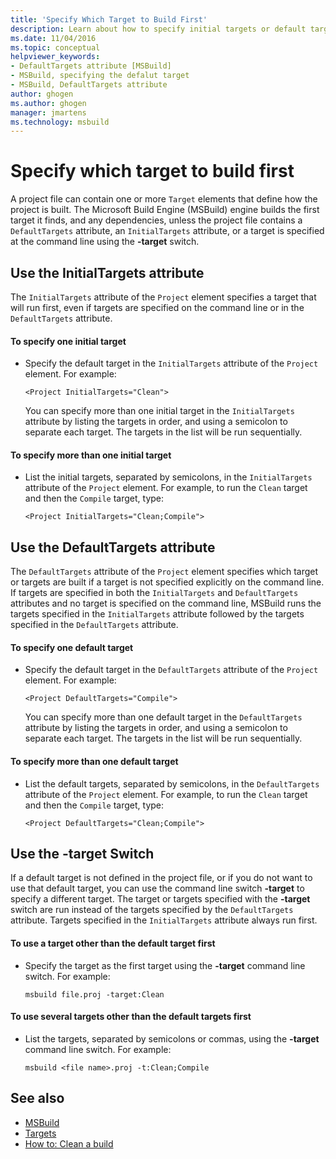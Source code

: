 ```yaml
---
title: 'Specify Which Target to Build First'
description: Learn about how to specify initial targets or default targets to build first in MSBuild project files.
ms.date: 11/04/2016
ms.topic: conceptual
helpviewer_keywords:
- DefaultTargets attribute [MSBuild]
- MSBuild, specifying the defalut target
- MSBuild, DefaultTargets attribute
author: ghogen
ms.author: ghogen
manager: jmartens
ms.technology: msbuild
---
```

# Specify which target to build first

A project file can contain one or more `Target` elements that define how the project is built. The Microsoft Build Engine (MSBuild) engine builds the first target it finds, and any dependencies, unless the project file contains a `DefaultTargets` attribute, an `InitialTargets` attribute, or a target is specified at the command line using the **-target** switch.
## Use the InitialTargets attribute

The `InitialTargets` attribute of the `Project` element specifies a target that will run first, even if targets are specified on the command line or in the `DefaultTargets` attribute.

#### To specify one initial target

- Specify the default target in the `InitialTargets` attribute of the `Project` element. For example:

   `<Project InitialTargets="Clean">`

  You can specify more than one initial target in the `InitialTargets` attribute by listing the targets in order, and using a semicolon to separate each target. The targets in the list will be run sequentially.

#### To specify more than one initial target

- List the initial targets, separated by semicolons, in the `InitialTargets` attribute of the `Project` element. For example, to run the `Clean` target and then the `Compile` target, type:

     `<Project InitialTargets="Clean;Compile">`

## Use the DefaultTargets attribute

 The `DefaultTargets` attribute of the `Project` element specifies which target or targets are built if a target is not specified explicitly on the command line. If targets are specified in both the `InitialTargets` and `DefaultTargets` attributes and no target is specified on the command line, MSBuild runs the targets specified in the `InitialTargets` attribute followed by the targets specified in the `DefaultTargets` attribute.

#### To specify one default target

- Specify the default target in the `DefaultTargets` attribute of the `Project` element. For example:

   `<Project DefaultTargets="Compile">`

  You can specify more than one default target in the `DefaultTargets` attribute by listing the targets in order, and using a semicolon to separate each target. The targets in the list will be run sequentially.

#### To specify more than one default target

- List the default targets, separated by semicolons, in the `DefaultTargets` attribute of the `Project` element. For example, to run the `Clean` target and then the `Compile` target, type:

     `<Project DefaultTargets="Clean;Compile">`

## Use the -target Switch

 If a default target is not defined in the project file, or if you do not want to use that default target, you can use the command line switch **-target** to specify a different target. The target or targets specified with the **-target** switch are run instead of the targets specified by the `DefaultTargets` attribute. Targets specified in the `InitialTargets` attribute always run first.

#### To use a target other than the default target first

- Specify the target as the first target using the **-target** command line switch. For example:

     `msbuild file.proj -target:Clean`

#### To use several targets other than the default targets first

- List the targets, separated by semicolons or commas, using the **-target** command line switch. For example:

     `msbuild <file name>.proj -t:Clean;Compile`

## See also

- [MSBuild](../msbuild/msbuild.md)
- [Targets](../msbuild/msbuild-targets.md)
- [How to: Clean a build](../msbuild/how-to-clean-a-build.md)
